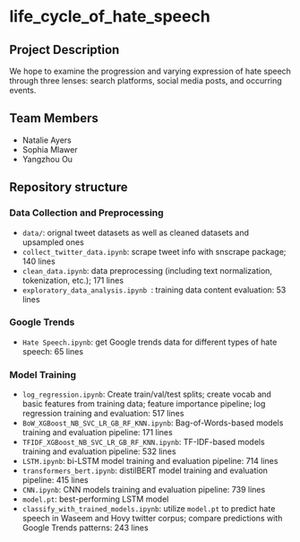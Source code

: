 # life_cycle_of_hate_speech

## Project Description

We hope to examine the progression and varying expression of hate speech through three lenses: search platforms, social media posts, and occurring events. 


## Team Members
- Natalie Ayers
- Sophia Mlawer
- Yangzhou Ou


## Repository structure
### Data Collection and Preprocessing
- `data/`: orignal tweet datasets as well as cleaned datasets and upsampled ones
- `collect_twitter_data.ipynb`: scrape tweet info with snscrape package; 140 lines
- `clean_data.ipynb`: data preprocessing (including text normalization, tokenization, etc.); 171 lines
- `exploratory_data_analysis.ipynb `: training data content evaluation: 53 lines

### Google Trends
- `Hate Speech.ipynb`: get Google trends data for different types of hate speech: 65 lines

### Model Training
- `log_regression.ipynb`: Create train/val/test splits; create vocab and basic features from training data; feature importance pipeline; log regression training and evaluation: 517 lines
- `BoW_XGBoost_NB_SVC_LR_GB_RF_KNN.ipynb`: Bag-of-Words-based models training and evaluation pipeline: 171 lines
- `TFIDF_XGBoost_NB_SVC_LR_GB_RF_KNN.ipynb`: TF-IDF-based models training and evaluation pipeline: 532 lines
- `LSTM.ipynb`: bi-LSTM model training and evaluation pipeline: 714 lines
- `transformers_bert.ipynb`: distilBERT model training and evaluation pipeline: 415 lines
- `CNN.ipynb`: CNN models training and evaluation pipeline: 739 lines
- `model.pt`: best-performing LSTM model
- `classify_with_trained_models.ipynb`: utilize `model.pt` to predict hate speech in Waseem and Hovy twitter corpus; compare predictions with Google Trends patterns: 243 lines
